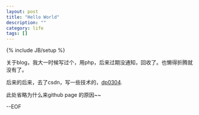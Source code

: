 ```yaml
---
layout: post
title: "Hello World"
description: ""
category: life 
tags: []
---
```

{% include JB/setup %}


关于blog，我大一时候写过个，用php，后来过期没通知，回收了。也懒得折腾就没有了。		
  
  
后来的后来，去了csdn，写一些技术的，[dp0304](http://blog.csdn.net/dp0304).  


此处省略为什么来github page 的原因~~	

--EOF
